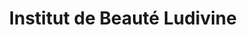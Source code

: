 ---
title: "Institut de Beauté Ludivine"
url: /chateau-thierry/institut-de-beaute-ludivine/
shop: Kosmetik
---
